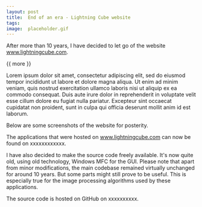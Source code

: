 ```yaml
---
layout: post
title:  End of an era - Lightning Cube website
tags:   
image:  placeholder.gif
---
```


After more than 10 years, I have decided to let go of the website www.lightningcube.com. 

{{ more }}

Lorem ipsum dolor sit amet, consectetur adipiscing elit, sed do eiusmod tempor incididunt ut labore et dolore magna aliqua. Ut enim ad minim veniam, quis nostrud exercitation ullamco laboris nisi ut aliquip ex ea commodo consequat. Duis aute irure dolor in reprehenderit in voluptate velit esse cillum dolore eu fugiat nulla pariatur. Excepteur sint occaecat cupidatat non proident, sunt in culpa qui officia deserunt mollit anim id est laborum.

Below are some screenshots of the website for posterity.

The applications that were hosted on www.lightningcube.com can now be found on xxxxxxxxxxxx.

I have also decided to make the source code freely available. It's now quite old, using old technology, Windows MFC for the GUI. Please note that apart from minor modifications, the main codebase remained virtually unchanged for around 10 years. But some parts might still prove to be useful. This is especially true for the image processing algorithms used by these applications.

The source code is hosted on GitHub on xxxxxxxxxx.

